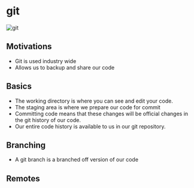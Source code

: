 # git
![git](https://git-scm.com/book/en/v2/book/01-introduction/images/areas.png)

## Motivations
  - Git is used industry wide
  - Allows us to backup and share our code

## Basics
  - The working directory is where you can see and edit your code.
  - The staging area is where we prepare our code for commit
  - Committing code means that these changes will be official changes in the git history of our code.
  - Our entire code history is available to us in our git repository.
## Branching
  - A git branch is a branched off version of our code
## Remotes
